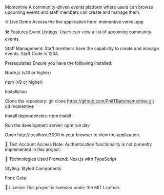 Momentive
A community-driven events platform where users can browse upcoming events and staff members can create and manage them.

🌐 Live Demo
Access the live application here: momentive.vercel.app

🛠️ Features
Event Listings: Users can view a list of upcoming community events.

Staff Management: Staff members have the capability to create and manage events. Staff Code is 1234.

Prerequisites
Ensure you have the following installed:

Node.js (v18 or higher)

npm (v9 or higher)

Installation

Clone the repository:
git clone https://github.com/PhilTBatt/momentive.git
cd momentive

Install dependencies:
npm install

Run the development server:
npm run dev

Open http://localhost:3000 in your browser to view the application.

🧪 Test Account Access
Note: Authentication functionality is not currently implemented in this project.

🧰 Technologies Used
Frontend: Next.js with TypeScript

Styling: Styled Components

Font: Geist

📄 License
This project is licensed under the MIT License.